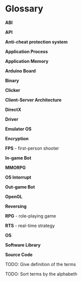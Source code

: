 # Glossary

**ABI**

**API**

**Anti-cheat protection system**

**Application Process**

**Application Memory**

**Arduino Board**

**Binary**

**Clicker**

**Client-Server Architecture**

**DirectX**

**Driver**

**Emulator OS**

**Encryption**

**FPS** - first-person shooter

**In-game Bot** 

**MMORPG**

**OS Interrupt**

**Out-game Bot**

**OpenGL**

**Reversing**

**RPG** - role-playing game

**RTS** - real-time strategy

**OS**

**Software Library**

**Source Code**


TODO: Give definition of the terms

TODO: Sort terms by the alphabeth
